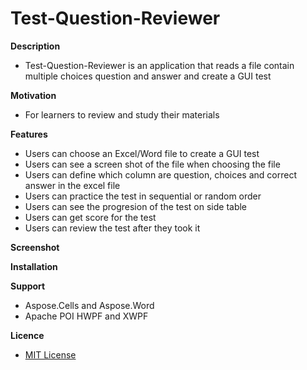 # Test-Question-Reviewer

**Description**
- Test-Question-Reviewer is an application that reads a file contain multiple choices question and answer and create a GUI test

**Motivation**
- For learners to review and study their materials

**Features**
- Users can choose an Excel/Word file to create a GUI test
- Users can see a screen shot of the file when choosing the file
- Users can define which column are question, choices and correct answer in the excel file 
- Users can practice the test in sequential or random order
- Users can see the progresion of the test on side table
- Users can get score for the test
- Users can review the test after they took it

**Screenshot**

**Installation**

**Support**
- Aspose.Cells and Aspose.Word
- Apache POI HWPF and XWPF

**Licence**
- [MIT License](LICENSE)
